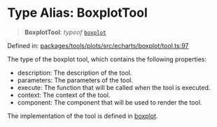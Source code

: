 # Type Alias: BoxplotTool

> **BoxplotTool**: *typeof* [`boxplot`](../variables/boxplot.md)

Defined in: [packages/tools/plots/src/echarts/boxplot/tool.ts:97](https://github.com/GeoDaCenter/openassistant/blob/28e38a23cf528ccfe10391135d12fba8d3e385da/packages/tools/plots/src/echarts/boxplot/tool.ts#L97)

The type of the boxplot tool, which contains the following properties:

- description: The description of the tool.
- parameters: The parameters of the tool.
- execute: The function that will be called when the tool is executed.
- context: The context of the tool.
- component: The component that will be used to render the tool.

The implementation of the tool is defined in [boxplot](../variables/boxplot.md).
